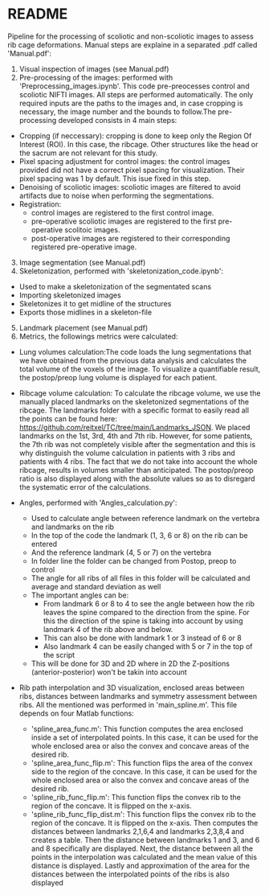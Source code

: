 # README

Pipeline for the processing of scoliotic and non-scoliotic images to assess rib cage deformations. Manual steps are explaine in a separated .pdf called 'Manual.pdf':
1. Visual inspection of images (see Manual.pdf)
2. Pre-processing of the images: performed with 'Preprocessing_images.ipynb'. This code pre-preocesses control and scoliotic NIFTI images.  All steps are performed automatically. The only required inputs are the paths to the images and, in case cropping is necessary, the image number and the bounds to follow.The pre-processing developed consists in 4 main steps:
  - Cropping (if neccessary): cropping is done to keep only the Region Of Interest (ROI). In this case, the ribcage. 
  Other structures like the head or the sacrum are not relevant for this study.
  - Pixel spacing adjustment for control images: the control images provided did not have a correct pixel spacing for 
  visualization. Their pixel spacing was 1 by default. This isue fixed in this step.
  - Denoising of scoliotic images: scoliotic images are filtered to avoid artifacts due to noise when performing the
  segmentations.
  - Registration: 
    - control images are registered to the first control image.
    - pre-operative scoliotic images are registered to the first pre-operative scolitoic images.
    - post-operative images are registered to their corresponding registered pre-operative image.
    
 3. Image segmentation (see Manual.pdf)
 4. Skeletonization, performed with 'skeletonization_code.ipynb':
   - Used to make a skeletonization of the segmentated scans
   - Importing skeletonized images
   - Skeletonizes it to get midline of the structures
   - Exports those midlines in a skeleton-file
 
 5. Landmark placement (see Manual.pdf)
 6. Metrics, the followings metrics were calculated:
  - Lung volumes calculation:The code loads the lung segmentations that we have obtained from the previous data analysis and calculates the total volume of the voxels    of the image. To visualize a quantifiable result, the postop/preop lung volume is displayed for each patient.

  - Ribcage volume calculation: To calculate the ribcage volume, we use the manually placed landmarks on the skeletonized segmentations of the ribcage. The landmarks     folder with a specific format to easily read all the points can be found here: https://github.com/reitxel/TC/tree/main/Landmarks_JSON.
  We placed landmarks on the 1st, 3rd, 4th and 7th rib. However, for some patients, the 7th rib was not completely visible after the segmentation and this is why         distinguish the volume calculation in patients with 3 ribs and patients with 4 ribs. The fact that we do not take into account the whole ribcage, results in volumes    smaller than anticipated. The postop/preop ratio is also displayed along with the absolute values so as to disregard the systematic error of the calculations. 

  - Angles, performed with 'Angles_calculation.py':
    - Used to calculate angle between reference landmark on the vertebra and landmarks on the rib
    - In the top of the code the landmark (1, 3, 6 or 8) on the rib can be entered
    - And the reference landmark (4, 5 or 7) on the vertebra
    - In folder line the folder can be changed from Postop, preop to control
    - The angle for all ribs of all files in this folder will be calculated and average and standard deviation as well
    - The important angles can be:
        - From landmark 6 or 8 to 4 to see the angle between how the rib leaves the spine compared to the direction from the spine. For this the direction of the spine          is taking into account by using landmark 4 of the rib above and below.
        - This can also be done with landmark 1 or 3 instead of 6 or 8
        - Also landmark 4 can be easily changed with 5 or 7 in the top of the script
    - This will be done for 3D and 2D where in 2D the Z-positions (anterior-posterior) won't be takin into account
    
  - Rib path interpolation and 3D visualization, enclosed areas between ribs, distances between landmarks and symmetry assessment between ribs. All the mentioned was     performed in 'main_spline.m'. This file depends on four Matlab functions:
    - 'spline_area_func.m': This function computes the area enclosed inside a set of interpolated points. In this case, it can be used for the whole enclosed area or         also the convex and concave areas of the desired rib.
    - 'spline_area_func_flip.m': This function flips the area of the convex side to the region of the concave. In this case, it can be used for the whole  enclosed           area or also the convex and concave areas of the desired rib.
    - 'spline_rib_func_flip.m': This function flips the convex rib to the region of the concave. It is flipped on the x-axis.
    - 'spline_rib_func_flip_dist.m': This function flips the convex rib to the region of the concave. It is flipped on the x-axis. Then computes the distances between landmarks 2,1,6,4 and landmarks 2,3,8,4 and creates a table. Then the distance between landmarks 1 and 3, and 6 and 8 specifically are displayed. Next, the distance between all the points in the interpolation was calculated and the mean value of this distance is displayed. Lastly and approximation of the area for the distances between the interpolated points of the ribs is also displayed
    
  

  





